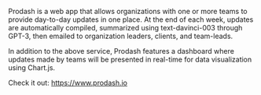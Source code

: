 Prodash is a web app that allows organizations with one or more teams to provide day-to-day updates in one place. At the end of each week, updates are automatically compiled, summarized using text-davinci-003 through GPT-3, then emailed to organization leaders, clients, and team-leads. 

In addition to the above service, Prodash features a dashboard where updates made by teams will be presented in real-time for data visualization using Chart.js. 

Check it out: https://www.prodash.io


